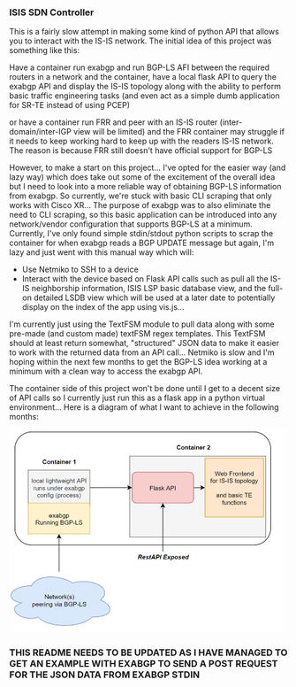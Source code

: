 ### ISIS SDN Controller

This is a fairly slow attempt in making some kind of python API that allows you to interact with the IS-IS network. The initial idea of this project was something like this:


Have a container run exabgp and run BGP-LS AFI between the required routers in a network and the container, have a local flask API to query the exabgp API and display the IS-IS topology along with the ability to perform basic traffic engineering tasks (and even act as a simple dumb application for SR-TE instead of using PCEP)

or have a container run FRR and peer with an IS-IS router (inter-domain/inter-IGP view will be limited) and the FRR container may struggle if it needs to keep working hard to keep up with the readers IS-IS network. The reason is because FRR still doesn't have official support for BGP-LS

However, to make a start on this project... I've opted for the easier way (and lazy way) which does take out some of the excitement of the overall idea but I need to look into a more reliable way of obtaining BGP-LS information from exabgp. So currently, we're stuck with basic CLI scraping that only works with Cisco XR... The purpose of exabgp was to also eliminate the need to CLI scraping, so this basic application can be introduced into any network/vendor configuration that supports BGP-LS at a minimum. Currently, I've only found simple stdin/stdout python scripts to scrap the container for when exabgp reads a BGP UPDATE message but again, I'm lazy and just went with this manual way which will:

- Use Netmiko to SSH to a device
- Interact with the device based on Flask API calls such as pull all the IS-IS neighborship information, ISIS LSP basic database view, and the full-on detailed LSDB view which will be used at a later date to potentially display on the index of the app using vis.js...

I'm currently just using the TextFSM module to pull data along with some pre-made (and custom made) textFSM regex templates. This TextFSM should at least return somewhat, "structured" JSON data to make it easier to work with the returned data from an API call... Netmiko is slow and I'm hoping within the next few months to get the BGP-LS idea working at a minimum with a clean way to access the exabgp API.

The container side of this project won't be done until I get to a decent size of API calls so I currently just run this as a flask app in a python virtual environment... Here is a diagram of what I want to achieve in the following months:

![IS-IS SDN Controller Example](/img/isis-sdn-controller-example.JPG)


### THIS README NEEDS TO BE UPDATED AS I HAVE MANAGED TO GET AN EXAMPLE WITH EXABGP TO SEND A POST REQUEST FOR THE JSON DATA FROM EXABGP STDIN